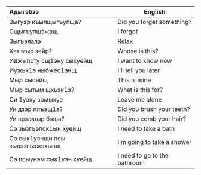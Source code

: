 | Адыгэбзэ                        | English                      |
| :------------------------------ | ---------------------------- |
| Зыгуэр къыпщыгъупща?            | Did you forget something?    |
| Сщыгъупщэжащ                    | I forgot                     |
| Зыгъэлалэ                       | Relax                        |
| Хэт мыр зейр?                   | Whose is this?               |
| Иджыпсту сщ1эну сыхуейщ         | I want to know now           |
| Иужьк1э ныбжес1энщ              | I'll tell you later          |
| Мыр сысейщ                      | This is mine                 |
| Мыр сытым щхьэк1э?              | What is this for?            |
| Си 1уэху зомыхуэ                | Leave me alone               |
| Уи дзэр плъэщ1а?                | Did you brush your teeth?    |
| Уи щхьэцыр бжьа?                | Did you comb your hair?      |
| Сэ зызгъэпск1ын хуейщ           | I need to take a bath        |
| Сэ сык1уэнщи псы зыдэзгъэжэхынщ | I'm going to take a shower   |
| Сэ псыунэм сык1уэн хуейщ        | I need to go to the bathroom |
